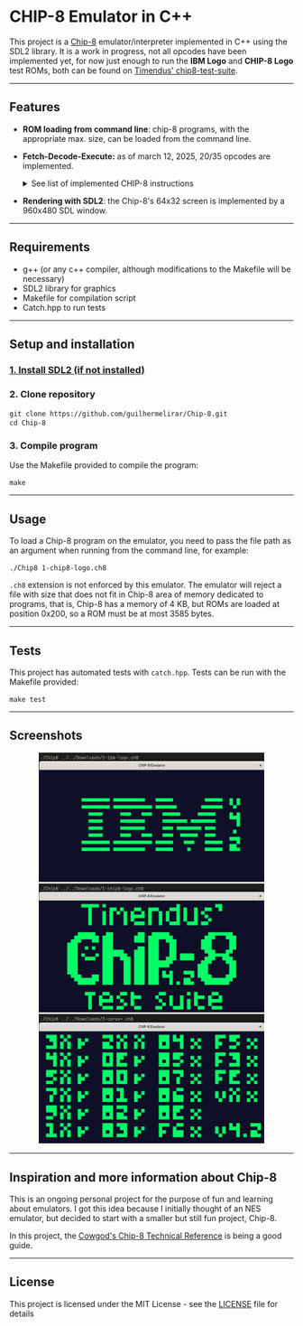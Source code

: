 # CHIP-8 Emulator in C++

This project is a [Chip-8](https://en.wikipedia.org/wiki/CHIP-8) emulator/interpreter implemented in C++ using the SDL2 library. 
It is a work in progress, not all opcodes have been implemented yet, for now just enough to run the **IBM Logo** and **CHIP-8 Logo** test ROMs,
both can be found on [Timendus' chip8-test-suite](https://github.com/Timendus/chip8-test-suite). 

---

## Features

- **ROM loading from command line**: chip-8 programs, with the appropriate max. size, can be loaded from the command line.
- **Fetch-Decode-Execute:** as of march 12, 2025, 20/35 opcodes are implemented.
  <details>
    <summary>See list of implemented CHIP-8 instructions</summary>

    - `00E0` **CLS**: Clears screen.
    - `00EE` **RET**: Return from subroutine.
    - `1NNN` **JP *addr***: Jump to address.
    - `2NNN` **CALL *addr***: Call a subroutine at NNN.
    - `3XNN` **SE Vx, byte**: Skip next instruction if Vx is equal to byte.
    - `4XNN` **SNE Vx, byte**: Skip next instruction if Vx is not equal to byte.
    - `5XY0` **SE Vx, Vy**: Skip next instruction if Vx is equal to Vy.
    - `6XNN` **LD Vx *byte***: Loads register Vx with NN.
    - `7XNN` **ADD Vx, *byte***: Add NN to register Vx.
    - `8XY0` **LD Vx, Vy**: Loads Vx as Vy.
    - `8XY1` **OR Vx, Vy**: Loads Vx as Vx OR Vy (bitwise).
    - `8XY2` **AND Vx, Vy**: Loads Vx as Vx AND Vy (bitwise).
    - `8XY3` **XOR Vx, Vy**: Loads Vx as Vx XOR Vy (bitwise).
    - `8XY4` **ADD Vx, Vy**: Adds Vy to Vx and sets VF as 1 if overflow.
    - `8XY5` **SUB Vx, Vy**: Subtracts Vy from Vx and sets VF as not borrow.
    - `8XY6` **SHR Vx {, Vy}**: Shifts Vx 1 bit right and sets VF as previous Vx least significant bit.
    - `8XY7` **SUBN Vx, Vy**: Sets Vx as Vy - Vx and VF as not borrow.
    - `8XYE` **SHL Vx {, Vy}**: Shifts Vx 1 bit left and sets VF as previous Vx most significant bit.
    - `ANNN` **LD I**: Loads Index register with NNN.
    - `DXYN` **DRW Vx, Vy, N**: Draws a N height sprite located at the memory
       position pointed by I register, in position (Vx, Vy).
  
  </details>

- **Rendering with SDL2**: the Chip-8's 64x32 screen is implemented by a 960x480 SDL window.

---

## Requirements

- g++ (or any c++ compiler, although modifications to the Makefile will be necessary)
- SDL2 library for graphics
- Makefile for compilation script
- Catch.hpp to run tests

---

## Setup and installation

### [1. Install SDL2 (if not installed)](https://wiki.libsdl.org/SDL2/Installation)

### 2. Clone repository

```shell
git clone https://github.com/guilhermelirar/Chip-8.git
cd Chip-8
```

### 3. Compile program
Use the Makefile provided to compile the program:

```shell
make
```

---

## Usage
To load a Chip-8 program on the emulator, you need to pass the file path as an argument when running from the command line, for example:

```shell
./Chip8 1-chip8-logo.ch8
```

`.ch8` extension is not enforced by this emulator. The emulator will reject a file with size that does not fit in Chip-8 area of memory dedicated to programs,
that is, Chip-8 has a memory of 4 KB, but ROMs are loaded at position 0x200, so a ROM must be at most 3585 bytes.

---

## Tests

This project has automated tests with `catch.hpp`. Tests can be run with the Makefile provided:
```shell
make test
```

---

## Screenshots
<p align="center">
  <img src="images/ibm-logo-rom.png" width="400">
  <img src="images/chip8-logo-rom.png" width="400">
  <img src="images/corax-rom.png" width="400">
</p>

---

## Inspiration and more information about Chip-8

This is an ongoing personal project for the purpose of fun and learning about emulators. 
I got this idea because I initially thought of an NES emulator, but decided to start with a smaller but still fun project, Chip-8.

In this project, the [Cowgod's Chip-8 Technical Reference](http://devernay.free.fr/hacks/chip8/C8TECH10.HTM#dispcoords) is being a good guide.

---

## License
This project is licensed under the MIT License - see the [LICENSE](LICENSE) file for details
